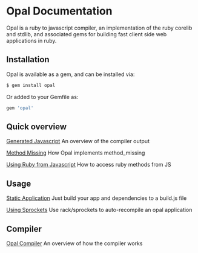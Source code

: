 # Opal Documentation

Opal is a ruby to javascript compiler, an implementation of the ruby corelib
and stdlib, and associated gems for building fast client side web applications
in ruby.

## Installation

Opal is available as a gem, and can be installed via:

```sh
$ gem install opal
```

Or added to your Gemfile as:

```ruby
gem 'opal'
```

## Quick overview

[Generated Javascript](/docs/generated_javascript) An overview of the compiler output

[Method Missing](/docs/method_missing) How Opal implements method_missing

[Using Ruby from Javascript](/docs/using_ruby_from_javascript) How to access ruby methods from JS

## Usage

[Static Application](/docs/static_applications) Just build your app and dependencies to a build.js file

[Using Sprockets](/docs/using_sprockets) Use rack/sprockets to auto-recompile an opal application

## Compiler

[Opal Compiler](/docs/compiler) An overview of how the compiler works
